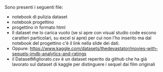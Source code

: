 Sono presenti i seguenti file:

- notebook di pulizia dataset
- notebook progettino
- progettino in formato html
- Il dataset me lo carica vuoto (se si apre con visual studio code escono caratteri particolari, su excel si apre) per cui non l'ho inserito ma dal notebook del progettino c'è il link nella slide dei dati.
- Oppure: https://www.kaggle.com/datasets/thedevastator/movies-with-sequels-imdb-analytics-and-ratings
- il DatasetMigliorato.csv è un dataset reperito da github che ha già lavorato sul dataset di kaggle per distinguere i sequel dai film originali
